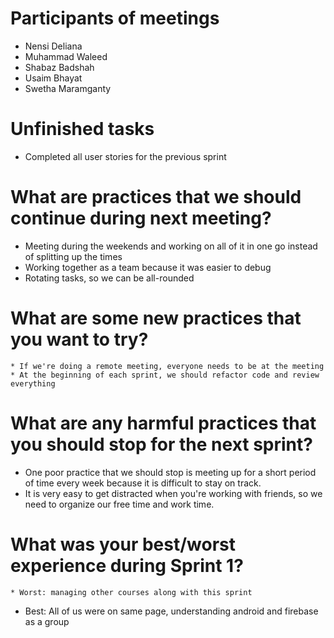 

# Participants of meetings 
  * Nensi Deliana
  * Muhammad Waleed
  * Shabaz Badshah
  * Usaim Bhayat
  * Swetha Maramganty
  
# Unfinished tasks
* Completed all user stories for the previous sprint
  
# What are practices that we should continue during next meeting?
  * Meeting during the weekends and working on all of it in one go instead of splitting up the times
  * Working together as a team because it was easier to debug
  * Rotating tasks, so we can be all-rounded
  
# What are some new practices that you want to try?
	* If we're doing a remote meeting, everyone needs to be at the meeting 
	* At the beginning of each sprint, we should refactor code and review everything
  
# What are any harmful practices that you should stop for the next sprint?
  * One poor practice that we should stop is meeting up for a short period of time every week because it is difficult to stay on track. 
  * It is very easy to get distracted when you're working with friends, so we need to organize our free time and work time. 
  
# What was your best/worst experience during Sprint 1? 
	* Worst: managing other courses along with this sprint
  * Best: All of us were on same page, understanding android and firebase as a group
